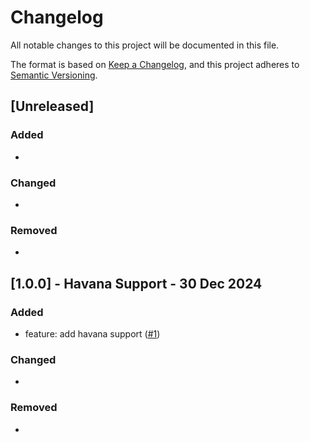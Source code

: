 # Changelog

All notable changes to this project will be documented in this file.

The format is based on [Keep a Changelog](https://keepachangelog.com/en/1.0.0/), and this project adheres
to [Semantic Versioning](https://semver.org/spec/v2.0.0.html).

## [Unreleased]

### Added

- 

### Changed

- 

### Removed

- 

## [1.0.0] - Havana Support - 30 Dec 2024

### Added

- feature: add havana support ([#1](https://github.com/habboservers/docker-habbo-server/pull/1))

### Changed

- 

### Removed

- 
